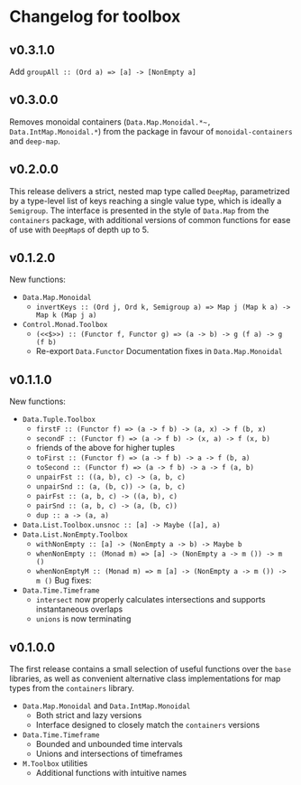 # Changelog for toolbox

## v0.3.1.0
Add `groupAll :: (Ord a) => [a] -> [NonEmpty a]`

## v0.3.0.0
Removes monoidal containers (`Data.Map.Monoidal.*~, Data.IntMap.Monoidal.*`) from the package in favour of `monoidal-containers` and `deep-map`.

## v0.2.0.0
This release delivers a strict, nested map type called `DeepMap`, parametrized by a type-level list of keys reaching a single value type, which is ideally a `Semigroup`. The interface is presented in the style of `Data.Map` from the `containers` package, with additional versions of common functions for ease of use with `DeepMap`s of depth up to 5.

## v0.1.2.0
New functions:
- `Data.Map.Monoidal`
  - `invertKeys :: (Ord j, Ord k, Semigroup a) => Map j (Map k a) -> Map k (Map j a)`
- `Control.Monad.Toolbox`
  - `(<<$>>) :: (Functor f, Functor g) => (a -> b) -> g (f a) -> g (f b)`
  - Re-export `Data.Functor`
Documentation fixes in `Data.Map.Monoidal`

## v0.1.1.0
New functions:
- `Data.Tuple.Toolbox`
  - `firstF :: (Functor f) => (a -> f b) -> (a, x) -> f (b, x)`
  - `secondF :: (Functor f) => (a -> f b) -> (x, a) -> f (x, b)`
  - friends of the above for higher tuples
  - `toFirst :: (Functor f) => (a -> f b) -> a -> f (b, a)`
  - `toSecond :: (Functor f) => (a -> f b) -> a -> f (a, b)`
  - `unpairFst :: ((a, b), c) -> (a, b, c)`
  - `unpairSnd :: (a, (b, c)) -> (a, b, c)`
  - `pairFst :: (a, b, c) -> ((a, b), c)`
  - `pairSnd :: (a, b, c) -> (a, (b, c))`
  - `dup :: a -> (a, a)`
- `Data.List.Toolbox.unsnoc :: [a] -> Maybe ([a], a)`
- `Data.List.NonEmpty.Toolbox`
  - `withNonEmpty :: [a] -> (NonEmpty a -> b) -> Maybe b`
  - `whenNonEmpty :: (Monad m) => [a] -> (NonEmpty a -> m ()) -> m ()`
  - `whenNonEmptyM :: (Monad m) => m [a] -> (NonEmpty a -> m ()) -> m ()`
Bug fixes:
- `Data.Time.Timeframe`
  - `intersect` now properly calculates intersections and supports instantaneous overlaps
  - `unions` is now terminating

## v0.1.0.0
The first release contains a small selection of useful functions over the `base` libraries, as well as convenient alternative class implementations for map types from the `containers` library.

- `Data.Map.Monoidal` and `Data.IntMap.Monoidal`
  - Both strict and lazy versions
  - Interface designed to closely match the `containers` versions
- `Data.Time.Timeframe`
  - Bounded and unbounded time intervals
  - Unions and intersections of timeframes
- `M.Toolbox` utilities
  - Additional functions with intuitive names
